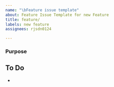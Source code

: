 ```yaml
---
name: "\bFeature issue template"
about: Feature Issue Template for new Feature
title: feature/
labels: new feature
assignees: rjsdn0124

---
```


### Purpose
>   

## To Do
-
